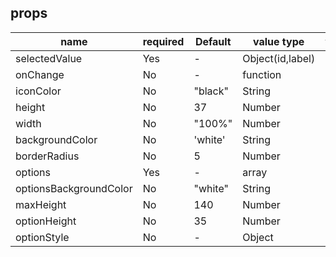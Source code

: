 ## props

| name                   | required | Default | value type       | value |
| ---------------------- | -------- | ------- | ---------------- | ----- |
| selectedValue          | Yes      | -       | Object(id,label) | -     |
| onChange               | No       | -       | function         | -     |
| iconColor              | No       | "black" | String           |       |
| height                 | No       | 37      | Number           | -     |
| width                  | No       | "100%"  | Number           | -     |
| backgroundColor        | No       | 'white' | String           | -     |
| borderRadius           | No       | 5       | Number           | -     |
| options                | Yes      | -       | array            | -     |
| optionsBackgroundColor | No       | "white" | String           | -     |
| maxHeight              | No       | 140     | Number           | -     |
| optionHeight           | No       | 35      | Number           | -     |
| optionStyle            | No       | -       | Object           | -     |
